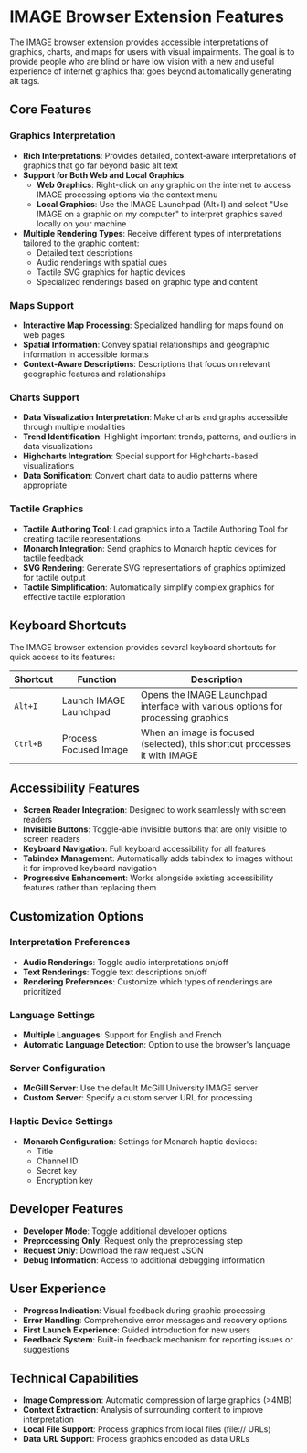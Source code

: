 # IMAGE Browser Extension Features

The IMAGE browser extension provides accessible interpretations of graphics, charts, and maps for users with visual impairments. The goal is to provide people who are blind or have low vision with a new and useful experience of internet graphics that goes beyond automatically generating alt tags.

## Core Features

### Graphics Interpretation

- **Rich Interpretations**: Provides detailed, context-aware interpretations of graphics that go far beyond basic alt text
- **Support for Both Web and Local Graphics**:
  - **Web Graphics**: Right-click on any graphic on the internet to access IMAGE processing options via the context menu
  - **Local Graphics**: Use the IMAGE Launchpad (Alt+I) and select "Use IMAGE on a graphic on my computer" to interpret graphics saved locally on your machine
- **Multiple Rendering Types**: Receive different types of interpretations tailored to the graphic content:
  - Detailed text descriptions
  - Audio renderings with spatial cues
  - Tactile SVG graphics for haptic devices
  - Specialized renderings based on graphic type and content

### Maps Support

- **Interactive Map Processing**: Specialized handling for maps found on web pages
- **Spatial Information**: Convey spatial relationships and geographic information in accessible formats
- **Context-Aware Descriptions**: Descriptions that focus on relevant geographic features and relationships

### Charts Support

- **Data Visualization Interpretation**: Make charts and graphs accessible through multiple modalities
- **Trend Identification**: Highlight important trends, patterns, and outliers in data visualizations
- **Highcharts Integration**: Special support for Highcharts-based visualizations
- **Data Sonification**: Convert chart data to audio patterns where appropriate

### Tactile Graphics

- **Tactile Authoring Tool**: Load graphics into a Tactile Authoring Tool for creating tactile representations
- **Monarch Integration**: Send graphics to Monarch haptic devices for tactile feedback
- **SVG Rendering**: Generate SVG representations of graphics optimized for tactile output
- **Tactile Simplification**: Automatically simplify complex graphics for effective tactile exploration

## Keyboard Shortcuts

The IMAGE browser extension provides several keyboard shortcuts for quick access to its features:

| Shortcut | Function | Description |
|----------|----------|-------------|
| `Alt+I` | Launch IMAGE Launchpad | Opens the IMAGE Launchpad interface with various options for processing graphics |
| `Ctrl+B` | Process Focused Image | When an image is focused (selected), this shortcut processes it with IMAGE |

## Accessibility Features

- **Screen Reader Integration**: Designed to work seamlessly with screen readers
- **Invisible Buttons**: Toggle-able invisible buttons that are only visible to screen readers
- **Keyboard Navigation**: Full keyboard accessibility for all features
- **Tabindex Management**: Automatically adds tabindex to images without it for improved keyboard navigation
- **Progressive Enhancement**: Works alongside existing accessibility features rather than replacing them

## Customization Options

### Interpretation Preferences

- **Audio Renderings**: Toggle audio interpretations on/off
- **Text Renderings**: Toggle text descriptions on/off
- **Rendering Preferences**: Customize which types of renderings are prioritized

### Language Settings

- **Multiple Languages**: Support for English and French
- **Automatic Language Detection**: Option to use the browser's language

### Server Configuration

- **McGill Server**: Use the default McGill University IMAGE server
- **Custom Server**: Specify a custom server URL for processing

### Haptic Device Settings

- **Monarch Configuration**: Settings for Monarch haptic devices:
  - Title
  - Channel ID
  - Secret key
  - Encryption key

## Developer Features

- **Developer Mode**: Toggle additional developer options
- **Preprocessing Only**: Request only the preprocessing step
- **Request Only**: Download the raw request JSON
- **Debug Information**: Access to additional debugging information

## User Experience

- **Progress Indication**: Visual feedback during graphic processing
- **Error Handling**: Comprehensive error messages and recovery options
- **First Launch Experience**: Guided introduction for new users
- **Feedback System**: Built-in feedback mechanism for reporting issues or suggestions

## Technical Capabilities

- **Image Compression**: Automatic compression of large graphics (>4MB)
- **Context Extraction**: Analysis of surrounding content to improve interpretation
- **Local File Support**: Process graphics from local files (file:// URLs)
- **Data URL Support**: Process graphics encoded as data URLs
